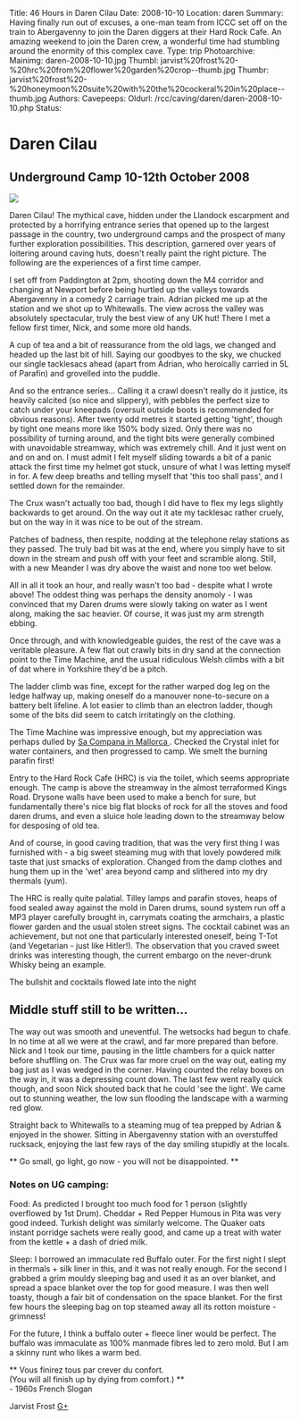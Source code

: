 Title: 46 Hours in Daren Cilau
Date: 2008-10-10
Location: daren
Summary: Having finally run out of excuses, a one-man team from ICCC set off on the train to Abergavenny to join the Daren diggers at their Hard Rock Cafe. An amazing weekend to join the Daren crew, a wonderful time had stumbling around the enormity of this complex cave.
Type: trip
Photoarchive:
Mainimg: daren-2008-10-10.jpg
Thumbl: jarvist%20frost%20-%20hrc%20from%20flower%20garden%20crop--thumb.jpg
Thumbr: jarvist%20frost%20-%20honeymoon%20suite%20with%20the%20cockeral%20in%20place--thumb.jpg
Authors: 
Cavepeeps:
Oldurl: /rcc/caving/daren/daren-2008-10-10.php
Status:

#  Daren Cilau 

##  Underground Camp 10-12th October 2008 

[ ![](daren-2008-10-10.jpg) ](/caving/photo_archive/trips/2008-10-10%20-%20daren%20camp/)

Daren Cilau! The mythical cave, hidden under the Llandock escarpment and protected by a horrifying entrance series that opened up to the largest passage in the country, two underground camps and the prospect of many further exploration possibilities. This description, garnered over years of loitering around caving huts, doesn't really paint the right picture. The following are the experiences of a first time camper. 

I set off from Paddington at 2pm, shooting down the M4 corridor and changing at Newport before being hurtled up the valleys towards Abergavenny in a comedy 2 carriage train. Adrian picked me up at the station and we shot up to Whitewalls. The view across the valley was absolutely spectacular, truly the best view of any UK hut! There I met a fellow first timer, Nick, and some more old hands. 

A cup of tea and a bit of reassurance from the old lags, we changed and headed up the last bit of hill. Saying our goodbyes to the sky, we chucked our single tacklesacs ahead (apart from Adrian, who heroically carried in 5L of Parafin) and grovelled into the puddle. 

And so the entrance series... Calling it a crawl doesn't really do it justice, its heavily calcited (so nice and slippery), with pebbles the perfect size to catch under your kneepads (oversuit outside boots is recommended for obvious reasons). After twenty odd metres it started getting 'tight', though by tight one means more like 150% body sized. Only there was no possibility of turning around, and the tight bits were generally combined with unavoidable streamway, which was extremely chill. And it just went on and on and on. I must admit I felt myself sliding towards a bit of a panic attack the first time my helmet got stuck, unsure of what I was letting myself in for. A few deep breaths and telling myself that 'this too shall pass', and I settled down for the remainder. 

The Crux wasn't actually too bad, though I did have to flex my legs slightly backwards to get around. On the way out it ate my tacklesac rather cruely, but on the way in it was nice to be out of the stream. 

Patches of badness, then respite, nodding at the telephone relay stations as they passed. The truly bad bit was at the end, where you simply have to sit down in the stream and push off with your feet and scramble along. Still, with a new Meander I was dry above the waist and none too wet below. 

All in all it took an hour, and really wasn't too bad - despite what I wrote above! The oddest thing was perhaps the density anomoly - I was convinced that my Daren drums were slowly taking on water as I went along, making the sac heavier. Of course, it was just my arm strength ebbing. 

Once through, and with knowledgeable guides, the rest of the cave was a veritable pleasure. A few flat out crawly bits in dry sand at the connection point to the Time Machine, and the usual ridiculous Welsh climbs with a bit of dat where in Yorkshire they'd be a pitch. 

The ladder climb was fine, except for the rather warped dog leg on the ledge halfway up, making oneself do a manouver none-to-secure on a battery belt lifeline. A lot easier to climb than an electron ladder, though some of the bits did seem to catch irritatingly on the clothing. 

The Time Machine was impressive enough, but my appreciation was perhaps dulled by [ Sa Compana in Mallorca ](/caving/mallorca/mallorca05.php#30) . Checked the Crystal inlet for water containers, and then progressed to camp. We smelt the burning parafin first! 

Entry to the Hard Rock Cafe (HRC) is via the toilet, which seems appropriate enough. The camp is above the streamway in the almost terraformed Kings Road. Drysone walls have been used to make a bench for sure, but fundamentally there's nice big flat blocks of rock for all the stoves and food daren drums, and even a sluice hole leading down to the streamway below for desposing of old tea. 

And of course, in good caving tradition, that was the very first thing I was furnished with - a big sweet steaming mug with that lovely powdered milk taste that just smacks of exploration. Changed from the damp clothes and hung them up in the 'wet' area beyond camp and slithered into my dry thermals (yum). 

The HRC is really quite palatial. Tilley lamps and parafin stoves, heaps of food sealed away against the mold in Daren drums, sound system run off a MP3 player carefully brought in, carrymats coating the armchairs, a plastic flower garden and the usual stolen street signs. The cocktail cabinet was an achievement, but not one that particularly interested oneself, being T-Tot (and Vegetarian - just like Hitler!). The observation that you craved sweet drinks was interesting though, the current embargo on the never-drunk Whisky being an example. 

The bullshit and cocktails flowed late into the night 

##  Middle stuff still to be written... 

The way out was smooth and uneventful. The wetsocks had begun to chafe. In no time at all we were at the crawl, and far more prepared than before. Nick and I took our time, pausing in the little chambers for a quick natter before shuffling on. The Crux was far more cruel on the way out, eating my bag just as I was wedged in the corner. Having counted the relay boxes on the way in, it was a depressing count down. The last few went really quick though, and soon Nick shouted back that he could 'see the light'. We came out to stunning weather, the low sun flooding the landscape with a warming red glow. 

Straight back to Whitewalls to a steaming mug of tea prepped by Adrian &amp; enjoyed in the shower. Sitting in Abergavenny station with an overstuffed rucksack, enjoying the last few rays of the day smiling stupidly at the locals. 

** Go small, go light, go now - you will not be disappointed. **

###  Notes on UG camping: 

Food: As predicted I brought too much food for 1 person (slightly overflowed by 1st Drum). Cheddar + Red Pepper Humous in Pita was very good indeed. Turkish delight was similarly welcome. The Quaker oats instant porridge sachets were really good, and came up a treat with water from the kettle + a dash of dried milk. 

Sleep: I borrowed an immaculate red Buffalo outer. For the first night I slept in thermals + silk liner in this, and it was not really enough. For the second I grabbed a grim mouldy sleeping bag and used it as an over blanket, and spread a space blanket over the top for good measure. I was then well toasty, though a fair bit of condensation on the space blanket. For the first few hours the sleeping bag on top steamed away all its rotton moisture - grimness! 

For the future, I think a buffalo outer + fleece liner would be perfect. The buffalo was immaculate as 100% manmade fibres led to zero mold. But I am a skinny runt who likes a warm bed. 

** Vous finirez tous par crever du confort.   
(You will all finish up by dying from comfort.)  **   
\- 1960s French Slogan 

Jarvist Frost [ G+ ](https://plus.google.com/103383171386197915463?rel=author)
